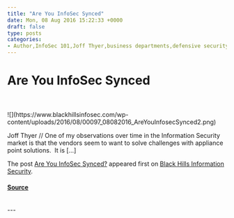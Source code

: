 ```yaml
---
title: "Are You InfoSec Synced"
date: Mon, 08 Aug 2016 15:22:33 +0000
draft: false
type: posts
categories: 
- Author,InfoSec 101,Joff Thyer,business departments,defensive security,infosec,infosec design
---
```

# Are You InfoSec Synced

<br/>

<br/>
![](https://www.blackhillsinfosec.com/wp-content/uploads/2016/08/00097_08082016_AreYouInfosecSynced2.png)

Joff Thyer // One of my observations over time in the Information Security market is that the vendors seem to want to solve challenges with appliance point solutions.  It is \[…\]

The post [Are You InfoSec Synced?](https://www.blackhillsinfosec.com/are-you-infosec-synced/) appeared first on [Black Hills Information Security](https://www.blackhillsinfosec.com).

#### [Source](https://www.blackhillsinfosec.com/are-you-infosec-synced/)

<br/>
---
